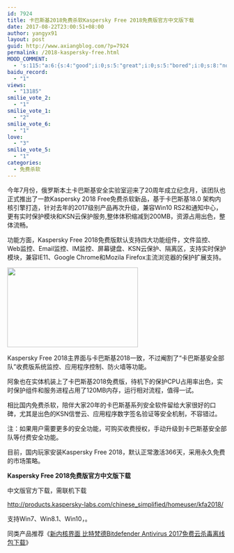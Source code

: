 ```yaml
---
id: 7924
title: 卡巴斯基2018免费杀软Kaspersky Free 2018免费版官方中文版下载
date: 2017-08-22T23:00:51+08:00
author: yangyx91
layout: post
guid: http://www.axiangblog.com/?p=7924
permalink: /2018-kaspersky-free.html
MOOD_COMMENT:
  - 's:115:"a:6:{s:4:"good";i:0;s:5:"great";i:0;s:5:"bored";i:0;s:8:"nonsense";i:0;s:13:"notunderstand";i:0;s:7:"passing";i:0;}";'
baidu_record:
  - "1"
views:
  - "13185"
smilie_vote_2:
  - "1"
smilie_vote_1:
  - "2"
smilie_vote_6:
  - "1"
love:
  - "3"
smilie_vote_5:
  - "1"
categories:
  - 免费杀软
---
```

今年7月份，俄罗斯本土卡巴斯基安全实验室迎来了20周年成立纪念月，该团队也正式推出了一款Kaspersky 2018 Free免费杀软新品，基于卡巴斯基18.0 架构内核引擎打造，针对去年的2017级别产品再次升级，兼容Win10 RS2和通知中心，更有实时保护模块和KSN云保护服务,整体体积缩减到200MB，资源占用出色，整体流畅。

<!--more-->

功能方面，Kaspersky Free 2018免费版默认支持四大功能组件，文件监控、Web监控、Email监控、IM监控、屏幕键盘、KSN云保护、隔离区，支持实时保护模块，兼容IE11、Google Chrome和Mozila Firefox主流浏览器的保护扩展支持。

<img loading="lazy" class="size-medium wp-image-10060 aligncenter" src="/wp-content/uploads/2017/07/kaspersky-free-300x183.jpg" alt="" width="300" height="183" srcset="/wp-content/uploads/2017/07/kaspersky-free-300x183.jpg 300w, /wp-content/uploads/2017/07/kaspersky-free.jpg 450w" sizes="(max-width: 300px) 100vw, 300px" /> 

Kaspersky Free 2018主界面与卡巴斯基2018一致，不过阉割了“卡巴斯基安全部队”收费版系统监控、应用程序控制、防火墙等功能。

阿象也在实体机装上了卡巴斯基2018免费版，待机下的保护CPU占用率出色，实时保护组件和服务进程占用了120MB内存，运行相对流程，值得一试。

相比国内免费杀软，陪伴大家20年的卡巴斯基系列安全软件留给大家很好的口碑，尤其是出色的KSN信誉云、应用程序数字签名验证等安全机制，不容错过。

注：如果用户需要更多的安全功能，可购买收费授权，手动升级到卡巴斯基安全部队等付费安全功能。

目前，国内玩家安装Kaspersky Free 2018，默认正常激活366天，采用永久免费的市场策略。

**Kaspersky Free 2018免费版官方中文版下载**

中文版官方下载，需联机下载

<a href="http://products.kaspersky-labs.com/chinese_simplified/homeuser/kfa2018/" target="_blank"  rel="nofollow" >http://products.kaspersky-labs.com/chinese_simplified/homeuser/kfa2018/</a>

支持Win7、Win8.1、Win10，。

同类产品推荐《[新内核界面 比特梵德Bitdefender Antivirus 2017免费云杀毒离线包下载](https://axiangwp.azurewebsites.net/bitdefender-antivirus-free-2017.html)》